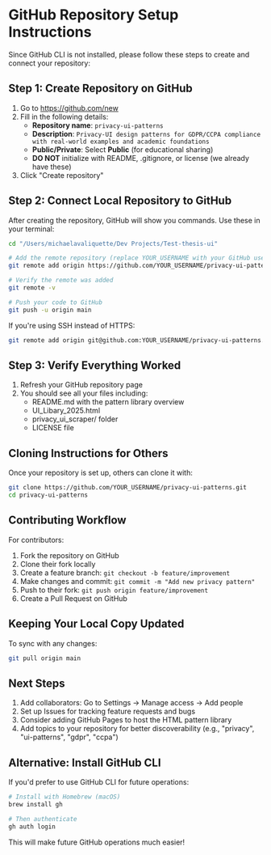 # GitHub Repository Setup Instructions

Since GitHub CLI is not installed, please follow these steps to create and connect your repository:

## Step 1: Create Repository on GitHub

1. Go to https://github.com/new
2. Fill in the following details:
   - **Repository name**: `privacy-ui-patterns`
   - **Description**: `Privacy-UI design patterns for GDPR/CCPA compliance with real-world examples and academic foundations`
   - **Public/Private**: Select **Public** (for educational sharing)
   - **DO NOT** initialize with README, .gitignore, or license (we already have these)
3. Click "Create repository"

## Step 2: Connect Local Repository to GitHub

After creating the repository, GitHub will show you commands. Use these in your terminal:

```bash
cd "/Users/michaelavaliquette/Dev Projects/Test-thesis-ui"

# Add the remote repository (replace YOUR_USERNAME with your GitHub username)
git remote add origin https://github.com/YOUR_USERNAME/privacy-ui-patterns.git

# Verify the remote was added
git remote -v

# Push your code to GitHub
git push -u origin main
```

If you're using SSH instead of HTTPS:
```bash
git remote add origin git@github.com:YOUR_USERNAME/privacy-ui-patterns.git
```

## Step 3: Verify Everything Worked

1. Refresh your GitHub repository page
2. You should see all your files including:
   - README.md with the pattern library overview
   - UI_Libary_2025.html
   - privacy_ui_scraper/ folder
   - LICENSE file

## Cloning Instructions for Others

Once your repository is set up, others can clone it with:

```bash
git clone https://github.com/YOUR_USERNAME/privacy-ui-patterns.git
cd privacy-ui-patterns
```

## Contributing Workflow

For contributors:

1. Fork the repository on GitHub
2. Clone their fork locally
3. Create a feature branch: `git checkout -b feature/improvement`
4. Make changes and commit: `git commit -m "Add new privacy pattern"`
5. Push to their fork: `git push origin feature/improvement`
6. Create a Pull Request on GitHub

## Keeping Your Local Copy Updated

To sync with any changes:

```bash
git pull origin main
```

## Next Steps

1. Add collaborators: Go to Settings → Manage access → Add people
2. Set up Issues for tracking feature requests and bugs
3. Consider adding GitHub Pages to host the HTML pattern library
4. Add topics to your repository for better discoverability (e.g., "privacy", "ui-patterns", "gdpr", "ccpa")

## Alternative: Install GitHub CLI

If you'd prefer to use GitHub CLI for future operations:

```bash
# Install with Homebrew (macOS)
brew install gh

# Then authenticate
gh auth login
```

This will make future GitHub operations much easier!